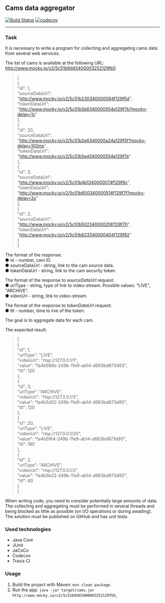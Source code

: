 ## Cams data aggregator  
[![Build Status](https://travis-ci.org/amasterenko/job4j_cams_aggregator.svg?branch=master)](https://travis-ci.org/amasterenko/job4j_cams_aggregator)
[![codecov](https://codecov.io/gh/amasterenko/job4j_cams_aggregator/branch/master/graph/badge.svg?token=6D9M1VVC7M)](https://codecov.io/gh/amasterenko/job4j_cams_aggregator)  
___

### Task

It is necessary to write a program for collecting and aggregating cams data from several web services.  

The list of cams is available at the following URL:  
http://www.mocky.io/v2/5c51b9dd3400003252129fb5  

>[  
{  
"id": 1,  
"sourceDataUrl": "http://www.mocky.io/v2/5c51b230340000094f129f5d",  
"tokenDataUrl": "http://www.mocky.io/v2/5c51b5b6340000554e129f7b?mocky-delay=1s"  
},  
{  
"id": 20,  
"sourceDataUrl": "http://www.mocky.io/v2/5c51b2e6340000a24a129f5f?mocky-delay=100ms",  
"tokenDataUrl": "http://www.mocky.io/v2/5c51b5ed340000554e129f7e"  
},  
{  
"id": 3,  
"sourceDataUrl": "http://www.mocky.io/v2/5c51b4b1340000074f129f6c",  
"tokenDataUrl": "http://www.mocky.io/v2/5c51b600340000514f129f7f?mocky-delay=2s"  
},  
{  
"id": 2,  
"sourceDataUrl": "http://www.mocky.io/v2/5c51b5023400002f4f129f70",  
"tokenDataUrl": "http://www.mocky.io/v2/5c51b623340000404f129f82"  
}  
]  

The format of the response:   
● id - number, cam ID.  
● sourceDataUrl - string, link to the cam source data.  
● tokenDataUrl - string, link to the cam security token.  

The format of the response to _sourceDataUrl_ request:  
● urlType - string, type of link to video-stream. Possible values: "LIVE",
"ARCHIVE".      
● videoUrl - string, link to video-stream.    

The format of the response to _tokenDataUrl_ request:  
● ttl - number, time to live of the token.

The goal is to aggregate data for each cam.  

The expected result:  
>[  
{  
"id": 1,  
"urlType": "LIVE",  
"videoUrl": "rtsp://127.0.0.1/1",  
"value": "fa4b588e-249b-11e9-ab14-d663bd873d93",  
"ttl": 120  
},  
{  
"id": 3,  
"urlType": "ARCHIVE",  
"videoUrl": "rtsp://127.0.0.1/3",  
"value": "fa4b5d52-249b-11e9-ab14-d663bd873d93",  
"ttl": 120  
},  
{  
"id": 20,  
"urlType": "LIVE",  
"videoUrl": "rtsp://127.0.0.1/20",  
"value": "fa4b5f64-249b-11e9-ab14-d663bd873d93",  
"ttl": 180  
},  
{  
"id": 2,  
"urlType": "ARCHIVE",  
"videoUrl": "rtsp://127.0.0.1/2",  
"value": "fa4b5b22-249b-11e9-ab14-d663bd873d93",  
"ttl": 60  
}  
]  

When writing code, you need to consider potentially large amounts of data.  
The collecting and aggregating must be performed in several threads and being
blocked as little as possible (on I/O operations or during awaiting).  
The solution must be published on GitHub and has unit tests.  

### Used technologies  
* Java Core
* JUnit
* JaCoCo
* Codecov
* Travis CI

### Usage  
1. Build the project with Maven: ```mvn clean package```.  
2. Run the app: ```java -jar target/cams.jar http://www.mocky.io/v2/5c51b9dd3400003252129fb5```,  
